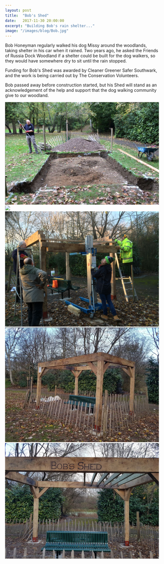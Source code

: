 ```yaml
---
layout: post
title:  "Bob's Shed"
date:   2017-11-30 20:00:00
excerpt: "Building Bob's rain shelter..."
image: "/images/blog/Bob.jpg"
---
```


Bob Honeyman regularly walked his dog Missy around the woodlands, taking shelter in his car when it rained. Two years ago, he asked the Friends of Russia Dock Woodland if a shelter could be built for the dog walkers, so they would have somewhere dry to sit until the rain stopped. 

Funding for Bob's Shed was awarded by Cleaner Greener Safer Southwark, and the work is being carried out by The Conservation Volunteers.

Bob passed away before construction started, but his Shed will stand as an acknowledgement of the help and support that the dog walking community give to our woodland.

<img class="image main" src="/images/blog/Bob4.jpg" />

<img class="image main" src="/images/blog/Bob3.jpg" />

<img class="image main" src="/images/blog/Bob2.jpg" />

<img class="image main" src="/images/blog/Bob1.jpg" />

<img class="image main" src="/images/blog/Bob5.jpg" />